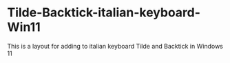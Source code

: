 # Tilde-Backtick-italian-keyboard-Win11
This is a layout for adding to italian keyboard Tilde and Backtick in Windows 11
